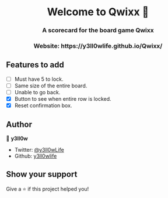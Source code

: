 <h1 align="center">Welcome to Qwixx 👋</h1>
<p>
</p>

<h3 align="center">A scorecard for the board game Qwixx</h6>
<h3 align="center">Website: https://y3ll0wlife.github.io/Qwixx/</h6>

## Features to add

- [ ] Must have 5 to lock.  
- [ ] Same size of the entire board.  
- [ ] Unable to go back.  
- [X] Button to see when entire row is locked.  
- [X] Reset confirmation box.

## Author
👤 **y3ll0w**

* Twitter: [@y3ll0wLife](https://twitter.com/y3ll0wLife)
* Github: [y3ll0wlife](https://github.com/y3ll0wlife)

## Show your support
Give a ⭐️ if this project helped you!

